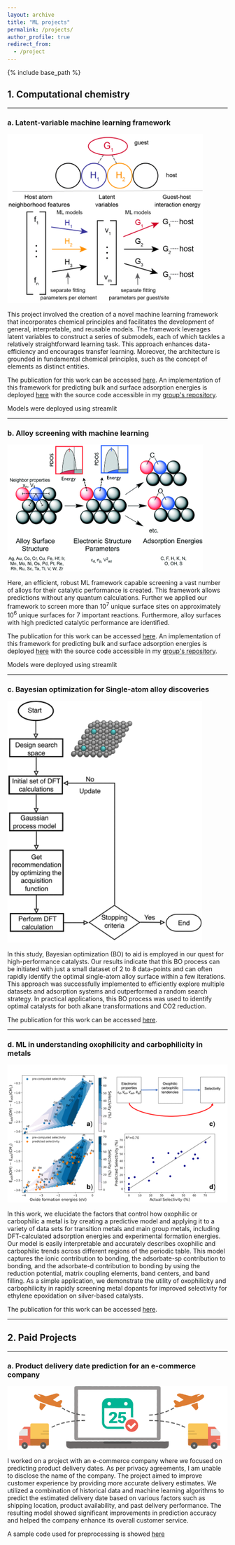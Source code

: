 ```yaml
---
layout: archive
title: "ML projects"
permalink: /projects/
author_profile: true
redirect_from:
  - /project
---
```


{% include base_path %}

## 1. Computational chemistry
---
### a. Latent-variable machine learning framework

![title](/images/latent_variable_2.png)


This project involved the creation of a novel machine learning framework that incorporates chemical principles and facilitates the development of general, interpretable, and reusable models. The framework leverages latent variables to construct a series of submodels, each of which tackles a relatively straightforward learning task. This approach enhances data-efficiency and encourages transfer learning. Moreover, the architecture is grounded in fundamental chemical principles, such as the concept of elements as distinct entities.

The publication for this work can be accessed [here]().
An implementation of this framework for predicting bulk and surface adsorption energies is deployed [here]() with the source code accessible in my [group's repository](https://bitbucket.org/mmmontemore/surfep/src/master/).

Models were deployed using streamlit

---
### b. Alloy screening with machine learning

![title](/images/gen_screen_2.png)


Here, an efficient, robust ML framework capable  screening a vast number of alloys for their catalytic performance is created. This framework allows predictions without any quantum calculations. Further we applied our framework to screen more than 10<sup>7</sup> unique surface sites on approximately 10<sup>6</sup> unique surfaces for 7 important reactions. Furthermore, alloy surfaces with high predicted catalytic performance are identified.

The publication for this work can be accessed [here](https://pubs.rsc.org/en/content/articlelanding/2020/CY/D0CY00682C).
An implementation of this framework for predicting bulk and surface adsorption energies is deployed [here]() with the source code accessible in my [group's repository](https://bitbucket.org/mmmontemore/surfep/src/master/).

Models were deployed using streamlit

---
### c. Bayesian optimization for Single-atom alloy discoveries

![title](/images/bayesian_optimization.png)

In this study, Bayesian optimization (BO) to aid is employed in our quest for high-performance catalysts. Our results indicate that this BO process can be initiated with just a small dataset of 2 to 8 data-points and can often rapidly identify the optimal single-atom alloy surface within a few iterations. This approach was successfully implemented to efficiently explore multiple datasets and adsorption systems and outperformed a random search strategy. In practical applications, this BO process was used to identify optimal catalysts for both alkane transformations and CO2 reduction. 

The publication for this work can be accessed [here]().

---
### d. ML in understanding oxophilicity and carbophilicity in metals

![title](/images/oxophilicity_3.png)

In this work, we elucidate the factors that control how oxophilic or carbophilic a metal is by creating a predictive model and applying it to a variety of data sets for transition metals and main group metals, including DFT-calculated adsorption energies and experimental formation energies. Our model is easily interpretable and accurately describes oxophilic and carbophilic trends across different regions of the periodic table. This model captures the ionic contribution to bonding, the adsorbate-sp contribution to bonding, and the adsorbate-d contribution to bonding by using the reduction potential, matrix coupling elements, band centers, and band filling.
As a simple application, we demonstrate the utility of oxophilicity and carbophilicity in rapidly screening metal dopants for improved selectivity for ethylene epoxidation on silver-based catalysts.

The publication for this work can be accessed [here](https://pubs.rsc.org/en/content/articlelanding/2021/ta/d1ta06453c).

---


## 2. Paid Projects
---

### a. Product delivery date prediction for an e-commerce company

![title](/images/delivery_date.png)

I worked on a project with an e-commerce company where we focused on predicting product delivery dates. As per privacy agreements, I am unable to disclose the name of the company. The project aimed to improve customer experience by providing more accurate delivery estimates. We utilized a combination of historical data and machine learning algorithms to predict the estimated delivery date based on various factors such as shipping location, product availability, and past delivery performance. The resulting model showed significant improvements in prediction accuracy and helped the company enhance its overall customer service.

A sample code used for preprocessing is showed [here](https://drive.google.com/file/d/1Q01OaE9pmpuCRXsfEdMLqemDIU8YAjCS/view?pli=1)
